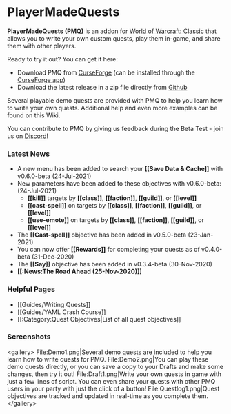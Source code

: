 # PlayerMadeQuests

**PlayerMadeQuests (PMQ)** is an addon for [World of Warcraft: Classic](https://worldofwarcraft.com/en-us/wowclassic) that allows you to write your own custom quests, play them in-game, and share them with other players.

Ready to try it out? You can get it here:

* Download PMQ from [CurseForge](https://www.curseforge.com/wow/addons/pmq) (can be installed through the [CurseForge app](https://curseforge.overwolf.com/))
* Download the latest release in a zip file directly from [Github](https://github.com/runeberry/PlayerMadeQuests/releases)

Several playable demo quests are provided with PMQ to help you learn how to write your own quests. Additional help and even more examples can be found on this Wiki.

You can contribute to PMQ by giving us feedback during the Beta Test - join us on [Discord](https://discord.gg/gHMjCgs)!

### Latest News

* A new menu has been added to search your **[[Save Data &amp; Cache]]** with v0.6.0-beta (24-Jul-2021)
* New parameters have been added to these objectives with v0.6.0-beta: (24-Jul-2021)
  * **[[kill]]** targets by **[[class]]**, **[[faction]]**, **[[guild]]**, or **[[level]]**
  * **[[cast-spell]]** on targets by **[[class]]**, **[[faction]]**, **[[guild]]**, or **[[level]]**
  * **[[use-emote]]** on targets by **[[class]]**, **[[faction]]**, **[[guild]]**, or **[[level]]**
* The **[[Cast-spell]]** objective has been added in v0.5.0-beta (23-Jan-2021)
* You can now offer **[[Rewards]]** for completing your quests as of v0.4.0-beta (31-Dec-2020)
* The **[[Say]]** objective has been added in v0.3.4-beta (30-Nov-2020)
* **[[:News:The Road Ahead (25-Nov-2020)]]**

### Helpful Pages

* [[Guides/Writing Quests]]
* [[Guides/YAML Crash Course]]
* [[:Category:Quest Objectives|List of all quest objectives]]

### Screenshots

&lt;gallery&gt;
File:Demo1.png|Several demo quests are included to help you learn how to write quests for PMQ.
File:Demo2.png|You can play these demo quests directly, or you can save a copy to your Drafts and make some changes, then try it out!
File:Draft1.png|Write your own quests in game with just a few lines of script. You can even share your quests with other PMQ users in your party with just the click of a button!
File:Questlog1.png|Quest objectives are tracked and updated in real-time as you complete them.
&lt;/gallery&gt;